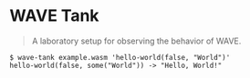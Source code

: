 # WAVE Tank

> A laboratory setup for observing the behavior of WAVE.

```console
$ wave-tank example.wasm 'hello-world(false, "World")'
hello-world(false, some("World")) -> "Hello, World!"
```
